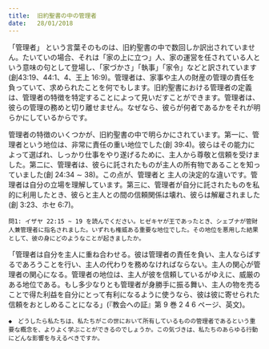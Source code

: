```yaml
---
title:  旧約聖書の中の管理者
date:   28/01/2018
---
```


 
「管理者」 という言葉そのものは、旧約聖書の中で数回しか訳出されていません。たいていの場合、それは「家の上に立つ」人、家の運営を任されている人という意味の句として登場し、「家づかさ」「執事」「家令」などと訳されています(創43:19、44:1、4、王上 16:9)。管理者は、家事や主人の財産の管理の責任を負っていて、求められたことを何でもします。旧約聖書における管理者の定義は、管理者の特徴を特定することによって見いだすことができます。管理者は、彼らの管理の務めと切り離せません。なぜなら、彼らが何者であるかをそれが明らかにしているからです。

 管理者の特徴のいくつかが、旧約聖書の中で明らかにされています。第一に、管理者という地位は、非常に責任の重い地位でした(創 39:4)。彼らはその能力によって選ばれ、しっかり仕事をやり遂げるために、主人から尊敬と信頼を受けました。第二に、管理者は、彼らに託されたものが主人の所有物であることを知っていました(創 24:34 ∼ 38)。この点が、管理者と 主人の決定的な違いです。管理者は自分の立場を理解しています。第三に、管理者が自分に託されたものを私的に利用したとき、彼らと主人との間の信頼関係は壊れ、彼らは解雇されました(創 3:23、ホセ 6:7)。

`問1: イザヤ 22:15 ~ 19 を読んでください。ヒゼキヤが王であったとき、シェブナが管財人兼管理者に指名されました。いずれも権威ある重要な地位でした。その地位を悪用した結果として、彼の身にどのようなことが起きましたか。`
 
「管理者は自分を主人に重ね合わせる。彼は管理者の責任を負い、主人ならばするであろうことを行い、主人の代わりを務めなければならない。主人の関心が管理者の関心になる。管理者の地位は、主人が彼を信頼しているがゆえに、威厳のある地位である。もし多少なりとも管理者が身勝手に振る舞い、主人の物を売ることで得た利益を自分にとって有利になるように使うなら、彼は彼に寄せられた信頼をおとしめることになる」(『教会への証』第 9 巻 2 4 6 ページ、英文)。

`◆　どうしたら私たちは、私たちがこの世において所有しているものの管理者であるという重要な概念を、よりよく学ぶことができるのでしょうか。この気づきは、私たちのあらゆる行動にどんな影響を与えるべきですか。`

